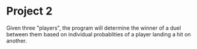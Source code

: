 # Project 2
Given three "players", the program will determine the winner of a duel between them based on individual probablities of a player landing a hit on another.


